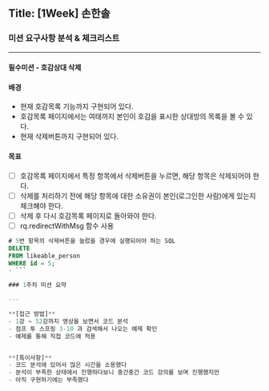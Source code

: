 ## Title: [1Week] 손한솔

### 미션 요구사항 분석 & 체크리스트

---
#### 필수미션 - 호감상대 삭제

#### 배경
- 현재 호감목록 기능까지 구현되어 있다.
- 호감목록 페이지에서는 여태까지 본인이 호감을 표시한 상대방의 목록을 볼 수 있다.
- 현재 삭제버튼까지 구현되어 있다.
#### 목표
- [ ] 호감목록 페이지에서 특정 항목에서 삭제버튼을 누르면, 해당 항목은 삭제되어야 한다.
- [ ] 삭제를 처리하기 전에 해당 항목에 대한 소유권이 본인(로그인한 사람)에게 있는지 체크해야 한다.
- [ ] 삭제 후 다시 호감목록 페이지로 돌아와야 한다.
- [ ] rq.redirectWithMsg 함수 사용
```sql
# 5번 항목의 삭제버튼을 눌렀을 경우에 실행되어야 하는 SQL
DELETE
FROM likeable_person
WHERE id = 5;
- ```

### 1주차 미션 요약

---

**[접근 방법]**
- 1강 ~ 52강까지 영상을 보면서 코드 분석
- 점프 투 스프링 3-10 과 검색해서 나오는 예제 확인
- 예제를 통해 직접 코드에 적용


**[특이사항]**
- 코드 분석에 있어서 많은 시간을 소용했다
- 분석이 부족한 상태에서 진행하다보니 중간중간 코드 강의를 보며 진행했지만
- 아직 구현하기에는 부족했다
